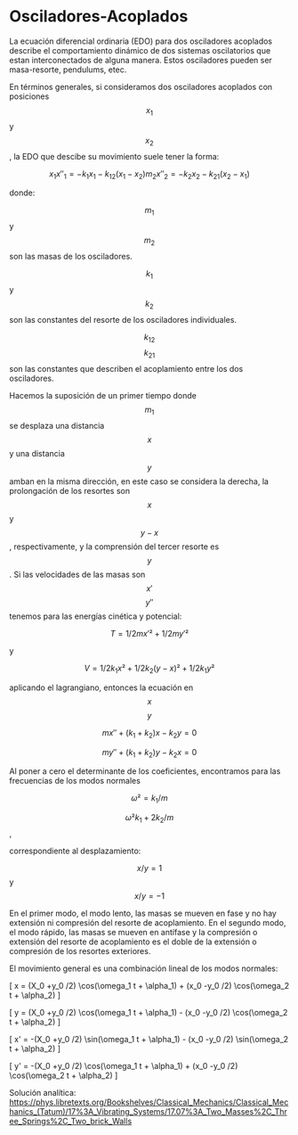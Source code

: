 # Osciladores-Acoplados

La ecuación diferencial ordinaria (EDO) para dos osciladores acoplados describe el comportamiento dinámico de dos sistemas oscilatorios que estan interconectados de alguna manera. Estos osciladores pueden ser masa-resorte, pendulums, etec.

En términos generales, si consideramos dos osciladores acoplados con posiciones $$x_1$$ y $$x_2$$, la EDO que descibe su movimiento suele tener la forma: 

$$x_1 x''_1= -k_1 x_1 - k_{12} (x_1 - x_2)m_2 x''_2 = -k_2 x_2 - k_{21} (x_2 - x_1)$$

donde: 

$$m_1$$ y $$m_2$$ son las masas de los osciladores.

$$k_1$$ y $$k_2$$ son las constantes del resorte de los osciladores individuales.

$$k_12$$ $$k_21$$ son las constantes que describen el acoplamiento entre los dos osciladores.

Hacemos la suposición de un primer tiempo donde $$m_1$$ se desplaza una distancia $$x$$ y una distancia $$y$$ amban en la misma dirección, en este caso se considera la derecha, la prolongación de los resortes son $$x$$ y $$y-x$$, respectivamente, y la comprensión del tercer resorte es $$y$$. Si las velocidades de las masas son $$x'$$ $$ y''$$  tenemos para las energías cinética y potencial:

$$T= 1/2 m x'² + 1/2 my'² $$ 

y

 $$V= 1/2 k_1 x² + 1/2 k_2 (y-x)² + 1/2 k_1 y²$$

 aplicando el lagrangiano, entonces la ecuación  en $$x$$ $$y$$

$$mx''+ (k_1+k_2)x-k_2y=0$$
 
$$my''+ (k_1+k_2)y-k_2x=0$$

Al poner a cero el determinante de los coeficientes, encontramos para las frecuencias de los modos normales

$$\omega ²= k_1/m $$

$$\omega ² k_1 +2k_2 /m$$ ,

correspondiente al desplazamiento: 


$$x/y=1$$
y  
$$x/y =-1$$




En el primer modo, el modo lento, las masas se mueven en fase y no hay extensión ni compresión del resorte de acoplamiento. En el segundo modo, el modo rápido, las masas se mueven en antífase y la compresión o extensión del resorte de acoplamiento es el doble de la extensión o compresión de los resortes exteriores.

El movimiento general es una combinación lineal de los modos normales:


\[
x = (X_0 +y_0 /2) \cos(\omega_1 t + \alpha_1) + (x_0 -y_0 /2) \cos(\omega_2 t + \alpha_2)
\]

\[
y = (X_0 +y_0 /2) \cos(\omega_1 t + \alpha_1) - (x_0 -y_0 /2) \cos(\omega_2 t + \alpha_2)
\]


\[
x' = -(X_0 +y_0 /2) \sin(\omega_1 t + \alpha_1) - (x_0 -y_0 /2) \sin(\omega_2 t + \alpha_2)
\]


\[
y' = -(X_0 +y_0 /2) \cos(\omega_1 t + \alpha_1) + (x_0 -y_0 /2) \cos(\omega_2 t + \alpha_2)
\]


















Solución analítica: https://phys.libretexts.org/Bookshelves/Classical_Mechanics/Classical_Mechanics_(Tatum)/17%3A_Vibrating_Systems/17.07%3A_Two_Masses%2C_Three_Springs%2C_Two_brick_Walls
